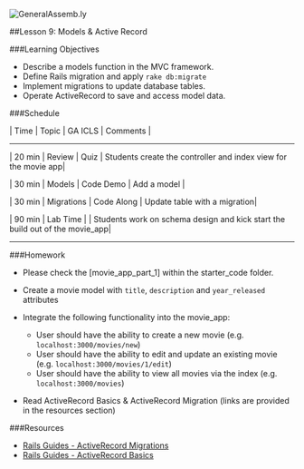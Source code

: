
![GeneralAssemb.ly](../assets/ICL_icons/instr_agenda.png)

##Lesson 9: Models & Active Record

###Learning Objectives


- Describe a models function in the MVC framework.
- Define Rails migration and apply `rake db:migrate`
- Implement migrations to update database tables.
- Operate ActiveRecord to save and access model data.


###Schedule


| Time | Topic | GA ICLS | Comments |
******

| 20 min | Review | Quiz | Students create the controller and index view for the movie app|

| 30 min | Models | Code Demo  | Add a model |

| 30 min | Migrations | Code Along | Update table with a migration|

| 90 min | Lab Time | | Students work on schema design and kick start the build out of the movie_app|

*******

###Homework

* Please check the [movie_app_part_1] within the starter_code folder.
* Create a movie model with `title`, `description` and `year_released` attributes
* Integrate the following functionality into the movie_app:
  - User should have the ability to create a new movie (e.g. `localhost:3000/movies/new`)
  -	User should have the ability to edit and update an existing movie (e.g. `localhost:3000/movies/1/edit`)
  - User should have the ability to view all movies via the index (e.g. `localhost:3000/movies`)

* Read ActiveRecord Basics & ActiveRecord Migration (links are provided in the resources section)

###Resources

* [Rails Guides - ActiveRecord Migrations](http://edgeguides.rubyonrails.org/active_record_migrations.html)
* [Rails Guides - ActiveRecord Basics](http://edgeguides.rubyonrails.org/active_record_basics.html)
